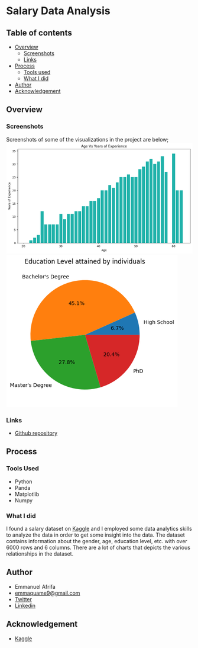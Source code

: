 # Salary Data Analysis

## Table of contents
- [Overview](#overview)
    - [Screenshots](#screenshots)
    - [Links](#links)
- [Process](#process)
    - [Tools used](#tools-used)
    - [What I did](#what-i-did)
- [Author](#author)
- [Acknowledgement](#acknowledgement)


## Overview
### Screenshots
Screenshots of some of the visualizations in the project are below;
![Screenshot of some graphs](./images/output1.png)
![Screenshot of some graphs](./images/output2.png)

### Links
- [Github repository](#)


## Process
### Tools Used
- Python
- Panda
- Matplotlib
- Numpy

### What I did
I found a salary dataset on [Kaggle](https://www.kaggle.com/datasets/mohithsairamreddy/salary-data) and I employed some data analytics skills to analyze the data in order to get some insight into the data.
The dataset contains information about the gender, age, education level, etc. with over 6000 rows and 6 columns.
There are a lot of charts that depicts the various relationships in the dataset.


## Author
- Emmanuel Afrifa
- [emmaquame9@gmail.com](mailto:emmaquame9@gmail.com)
- [Twitter](https://twitter.com/Emma33712365)
- [Linkedin](https://www.linkedin.com/in/emmanuel-afrifa-840674214/)

## Acknowledgement
- [Kaggle](https://www.kaggle.com/)
